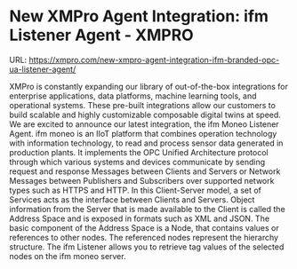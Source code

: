 # New XMPro Agent Integration: ifm Listener Agent - XMPRO

URL: https://xmpro.com/new-xmpro-agent-integration-ifm-branded-opc-ua-listener-agent/

XMPro is constantly expanding our library of out-of-the-box integrations for enterprise applications, data platforms, machine learning tools, and operational systems. These pre-built integrations allow our customers to build scalable and highly customizable composable digital twins at speed.
We are excited to announce our latest integration, the ifm Moneo Listener Agent.
ifm moneo is an IIoT platform that combines operation technology with information technology, to read and process sensor data generated in production plants.
It implements the OPC Unified Architecture protocol through which various systems and devices communicate by sending request and response Messages between Clients and Servers or Network Messages between Publishers and Subscribers over supported network types such as HTTPS and HTTP.
In this Client-Server model, a set of Services acts as the interface between Clients and Servers. Object information from the Server that is made available to the Client is called the Address Space and is exposed in formats such as XML and JSON.
The basic component of the Address Space is a Node, that contains values or references to other nodes. The referenced nodes represent the hierarchy structure.
The ifm Listener allows you to retrieve tag values of the selected nodes on the ifm moneo server.
